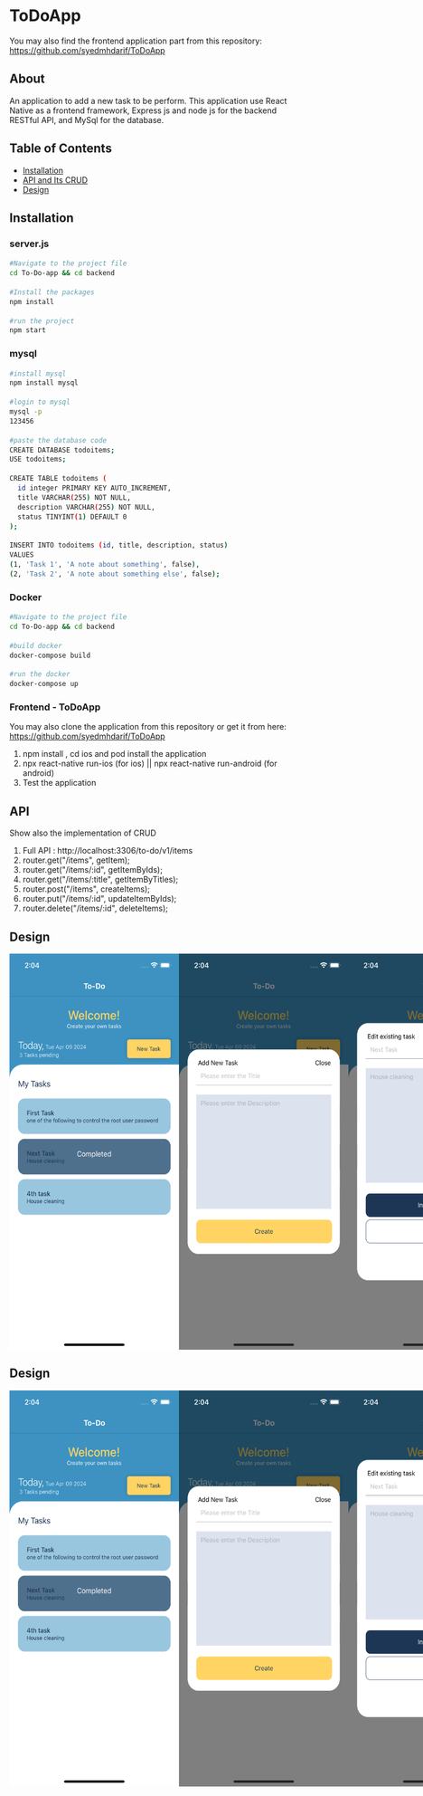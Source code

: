 # ToDoApp

You may also find the frontend application part from this repository: https://github.com/syedmhdarif/ToDoApp

## About
An application to add a new task to be perform. This application use React Native as a frontend framework, Express js and node js for the backend RESTful API, and MySql for the database.

## Table of Contents

- [Installation](#installation)
- [API and Its CRUD](#API)
- [Design](#design)

## Installation

### server.js
```bash
#Navigate to the project file
cd To-Do-app && cd backend

#Install the packages
npm install

#run the project
npm start
```

### mysql
```bash
#install mysql
npm install mysql

#login to mysql
mysql -p
123456

#paste the database code
CREATE DATABASE todoitems;
USE todoitems;

CREATE TABLE todoitems (
  id integer PRIMARY KEY AUTO_INCREMENT,
  title VARCHAR(255) NOT NULL,
  description VARCHAR(255) NOT NULL,
  status TINYINT(1) DEFAULT 0
);

INSERT INTO todoitems (id, title, description, status)
VALUES 
(1, 'Task 1', 'A note about something', false),
(2, 'Task 2', 'A note about something else', false);

```

### Docker
```bash
#Navigate to the project file
cd To-Do-app && cd backend

#build docker
docker-compose build

#run the docker
docker-compose up

```

### Frontend - ToDoApp 
You may also clone the application from this repository or get it from here: https://github.com/syedmhdarif/ToDoApp
1. npm install , cd ios and pod install the application
2. npx react-native run-ios (for ios) || npx react-native run-android (for android)
3. Test the application

## API 
Show also the implementation of CRUD
1. Full API : http://localhost:3306/to-do/v1/items
2. router.get("/items", getItem);
3. router.get("/items/:id", getItemByIds);
4. router.get("/items/:title", getItemByTitles);
5. router.post("/items", createItems);
6. router.put("/items/:id", updateItemByIds);
7. router.delete("/items/:id", deleteItems);

## Design

<div style="display: flex; flex-direction: row;">
  <img src="https://github.com/syedmhdarif/node-rest-api/blob/main/backend/assets/screenshot1.png" alt="Home page" width="300" height="700">
  <img src="https://github.com/syedmhdarif/node-rest-api/blob/main/backend/assets/screenshot2.png" alt="Add New Task" width="300" height="700">
  <img src="https://github.com/syedmhdarif/node-rest-api/blob/main/backend/assets/screenshot3.png" alt="Edit/delete/update existing task" width="300" height="700">
  <img src="https://github.com/syedmhdarif/node-rest-api/blob/main/backend/assets/screenshot4.png" alt="Edit/delete/update existing task" width="300" height="700">
</div>

## Design

<div style="display: flex; flex-direction: row;">
  <img src="https://github.com/syedmhdarif/node-rest-api/blob/main/backend/assets/screenshot1.png" alt="Home page" width="300" height="700">
  <img src="https://github.com/syedmhdarif/node-rest-api/blob/main/backend/assets/screenshot2.png" alt="Add New Task" width="300" height="700">
  <img src="https://github.com/syedmhdarif/node-rest-api/blob/main/backend/assets/screenshot3.png" alt="Edit/delete/update existing task" width="300" height="700">
  <img src="https://github.com/syedmhdarif/node-rest-api/blob/main/backend/assets/screenshot4.png" alt="Edit/delete/update existing task" width="300" height="700">
</div>
